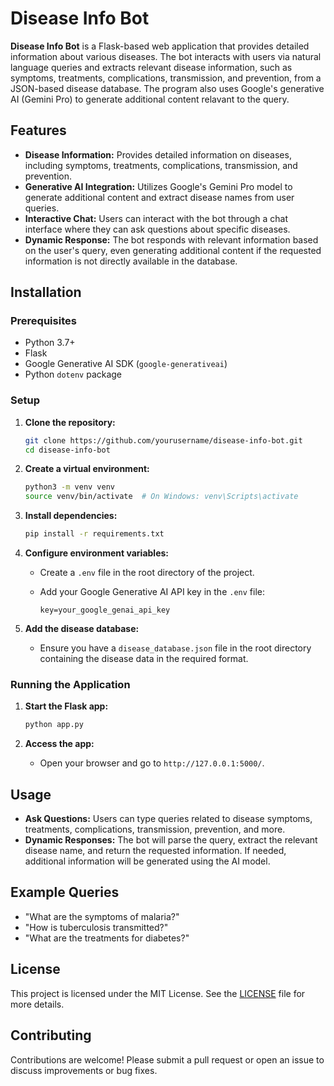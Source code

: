 # Disease Info Bot

**Disease Info Bot** is a Flask-based web application that provides detailed information about various diseases. The bot interacts with users via natural language queries and extracts relevant disease information, such as symptoms, treatments, complications, transmission, and prevention, from a JSON-based disease database. The program also uses  Google's generative AI (Gemini Pro) to generate additional content relavant to the query.

## Features

- **Disease Information:** Provides detailed information on diseases, including symptoms, treatments, complications, transmission, and prevention.
- **Generative AI Integration:** Utilizes Google's Gemini Pro model to generate additional content and extract disease names from user queries.
- **Interactive Chat:** Users can interact with the bot through a chat interface where they can ask questions about specific diseases.
- **Dynamic Response:** The bot responds with relevant information based on the user's query, even generating additional content if the requested information is not directly available in the database.

## Installation

### Prerequisites

- Python 3.7+
- Flask
- Google Generative AI SDK (`google-generativeai`)
- Python `dotenv` package

### Setup

1. **Clone the repository:**

   ```bash
   git clone https://github.com/yourusername/disease-info-bot.git
   cd disease-info-bot
   ```

2. **Create a virtual environment:**

   ```bash
   python3 -m venv venv
   source venv/bin/activate  # On Windows: venv\Scripts\activate
   ```

3. **Install dependencies:**

   ```bash
   pip install -r requirements.txt
   ```

4. **Configure environment variables:**

   - Create a `.env` file in the root directory of the project.
   - Add your Google Generative AI API key in the `.env` file:

     ```plaintext
     key=your_google_genai_api_key
     ```

5. **Add the disease database:**

   - Ensure you have a `disease_database.json` file in the root directory containing the disease data in the required format.

### Running the Application

1. **Start the Flask app:**

   ```bash
   python app.py
   ```

2. **Access the app:**

   - Open your browser and go to `http://127.0.0.1:5000/`.

## Usage

- **Ask Questions:** Users can type queries related to disease symptoms, treatments, complications, transmission, prevention, and more.
- **Dynamic Responses:** The bot will parse the query, extract the relevant disease name, and return the requested information. If needed, additional information will be generated using the AI model.

## Example Queries

- "What are the symptoms of malaria?"
- "How is tuberculosis transmitted?"
- "What are the treatments for diabetes?"

## License

This project is licensed under the MIT License. See the [LICENSE](LICENSE) file for more details.

## Contributing

Contributions are welcome! Please submit a pull request or open an issue to discuss improvements or bug fixes.
